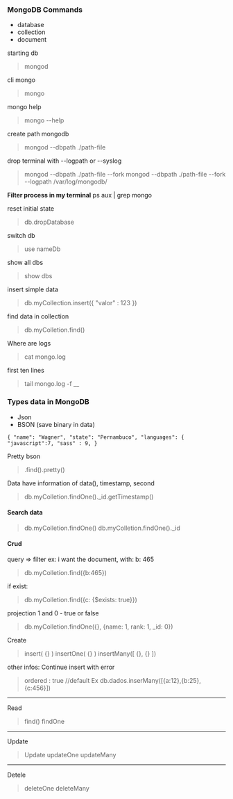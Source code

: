 
### MongoDB Commands
- database 
- collection
- document



starting db
> mongod

cli mongo 
> mongo

mongo help
> mongo --help

create path mongodb
> mongod --dbpath ./path-file

drop terminal with --logpath or --syslog
> mongod --dbpath ./path-file --fork 
> mongod --dbpath ./path-file --fork --logpath /var/log/mongodb/

**Filter process in my terminal**
ps aux | grep mongo


reset initial state
> db.dropDatabase

switch db 
> use nameDb

show all dbs
> show dbs

insert simple data 
> db.myCollection.insert({
  "valor" : 123
> })

find data in collection
> db.myColletion.find()

Where are logs 
> cat mongo.log

first ten lines
> tail mongo.log -f
__

### Types data in MongoDB
- Json
- BSON (save binary in data)

` {
"name": "Wagner",
"state": "Pernambuco",
"languages": {
"javascript":7,
"sass" : 9,
}
    ` 

Pretty bson
> .find().pretty()

Data have information of data(), timestamp, second
> db.myColletion.findOne()._id.getTimestamp()

#### Search data
> db.myColletion.findOne()
> db.myColletion.findOne()._id


#### Crud

query => filter
ex: i want the document, with: b: 465
> db.myColletion.find({b:465})

if exist:
> db.myColletion.find({c: {$exists: true}})

projection
1 and 0 - true or false
> db.myColletion.findOne({}, {name: 1, rank: 1, _id: 0})


Create
> insert( {} )
> insertOne( {} )
> insertMany([ {}, {} ])

other infos:
Continue insert with error 
> ordered : true //default
Ex
> db.dados.inserMany([{a:12},{b:25},{c:456}])
___

Read
> find()
> findOne
___

Update
> Update
> updateOne
> updateMany
___

Detele
> deleteOne
> deleteMany

